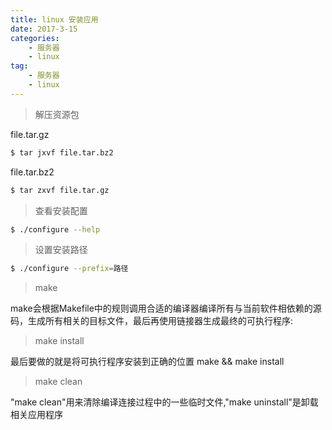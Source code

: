 ```yaml
---
title: linux 安装应用
date: 2017-3-15
categories:
    - 服务器
    - linux
tag:
    - 服务器
    - linux
---
```

<!--more-->

> 解压资源包

file.tar.gz
```bash
$ tar jxvf file.tar.bz2
```

file.tar.bz2
```bash
$ tar zxvf file.tar.gz
```

> 查看安装配置

```bash
$ ./configure --help
```

> 设置安装路径

```bash
$ ./configure --prefix=路径
```

> make

make会根据Makefile中的规则调用合适的编译器编译所有与当前软件相依赖的源码，生成所有相关的目标文件，最后再使用链接器生成最终的可执行程序:

> make install

最后要做的就是将可执行程序安装到正确的位置 make && make install

> make clean

"make clean"用来清除编译连接过程中的一些临时文件,"make uninstall"是卸载相关应用程序
